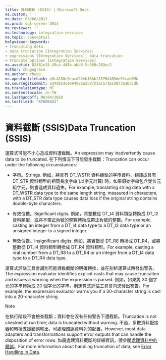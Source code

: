 ```yaml
---
title: 資料截斷 (SSIS) | Microsoft Docs
ms.custom: ''
ms.date: 03/06/2017
ms.prod: sql-server-2014
ms.reviewer: ''
ms.technology: integration-services
ms.topic: conceptual
helpviewer_keywords:
- truncating data
- data truncation [Integration Services]
- expressions [Integration Services], data truncation
- truncate options [Integration Services]
ms.assetid: 02461e15-49ca-445b-abb3-5c369c283ec2
author: chugugrace
ms.author: chugu
ms.openlocfilehash: e0c4280c9eacd22ebf84bf1570d485de51cab09b
ms.sourcegitcommit: ad4d92dce894592a259721a1571b1d8736abacdb
ms.translationtype: MT
ms.contentlocale: zh-TW
ms.lasthandoff: 08/04/2020
ms.locfileid: "87606431"
---
```

# <a name="data-truncation-ssis"></a><span data-ttu-id="7f610-102">資料截斷 (SSIS)</span><span class="sxs-lookup"><span data-stu-id="7f610-102">Data Truncation (SSIS)</span></span>
  <span data-ttu-id="7f610-103">運算式可能不小心造成資料遭截斷。</span><span class="sxs-lookup"><span data-stu-id="7f610-103">An expression may inadvertently cause data to be truncated.</span></span> <span data-ttu-id="7f610-104">在下列情況下可能發生截斷：</span><span class="sxs-lookup"><span data-stu-id="7f610-104">Truncation can occur under the following circumstances:</span></span>  
  
-   <span data-ttu-id="7f610-105">字串。</span><span class="sxs-lookup"><span data-stu-id="7f610-105">Strings.</span></span> <span data-ttu-id="7f610-106">例如，將具有 DT_WSTR 資料類型的字串資料，翻譯成具有 DT_STR 資料類型的相同長度字串 (以字元計算) 時，如果原始字串包含雙位元組字元，則會造成資料遺失。</span><span class="sxs-lookup"><span data-stu-id="7f610-106">For example, translating string data with a DT_WSTR data type to the same length string, measured in characters, with a DT_STR data type causes data loss if the original string contains double-byte characters.</span></span>  
  
-   <span data-ttu-id="7f610-107">有效位數。</span><span class="sxs-lookup"><span data-stu-id="7f610-107">Significant digits.</span></span> <span data-ttu-id="7f610-108">例如，將整數從 DT_I4 資料類型轉換成 DT_I2 資料類型，或將不帶正負號的整數轉換成帶正負號的整數。</span><span class="sxs-lookup"><span data-stu-id="7f610-108">For example, casting an integer from a DT_I4 data type to a DT_I2 data type or an unsigned integer to a signed integer.</span></span>  
  
-   <span data-ttu-id="7f610-109">無效位數。</span><span class="sxs-lookup"><span data-stu-id="7f610-109">Insignificant digits.</span></span> <span data-ttu-id="7f610-110">例如，將實數從 DT_R8 轉換成 DT_R4，或將整數從 DT_I4 資料類型轉換成 DT_R4 資料類型。</span><span class="sxs-lookup"><span data-stu-id="7f610-110">For example, casting a real number from a DT_R8 to a DT_R4 or an integer from a DT_I4 data type to a DT_R4 data type.</span></span>  
  
 <span data-ttu-id="7f610-111">運算式評估工具會識別可能導致截斷的明確轉換，並在剖析運算式時發出警告。</span><span class="sxs-lookup"><span data-stu-id="7f610-111">The expression evaluator identifies explicit casts that may cause truncation and issues a warning when the expression is parsed.</span></span> <span data-ttu-id="7f610-112">例如，如果將 30 個字元的字串轉換成 20 個字元的字串，則運算式評估工具會向您發出警告。</span><span class="sxs-lookup"><span data-stu-id="7f610-112">For example, the expression evaluator warns you if a 30-character string is cast into a 20-character string.</span></span>  
  
> [!NOTE]  
>  <span data-ttu-id="7f610-113">在執行階段不會檢查截斷；資料會在沒有任何警告下遭截斷。</span><span class="sxs-lookup"><span data-stu-id="7f610-113">Truncation is not checked at run time; data is truncated without warning.</span></span> <span data-ttu-id="7f610-114">不過，多數資料配接器和轉換支援錯誤輸出，可處理錯誤資料列的配置。</span><span class="sxs-lookup"><span data-stu-id="7f610-114">However, most data adapters and transformations support error outputs that can handle the disposition of error rows.</span></span> <span data-ttu-id="7f610-115">如需處理資料截斷的詳細資訊，請參閱[處理資料中的錯誤](../data-flow/error-handling-in-data.md)。</span><span class="sxs-lookup"><span data-stu-id="7f610-115">For more information about handling truncation of data, see [Error Handling in Data](../data-flow/error-handling-in-data.md).</span></span>  
  
  
